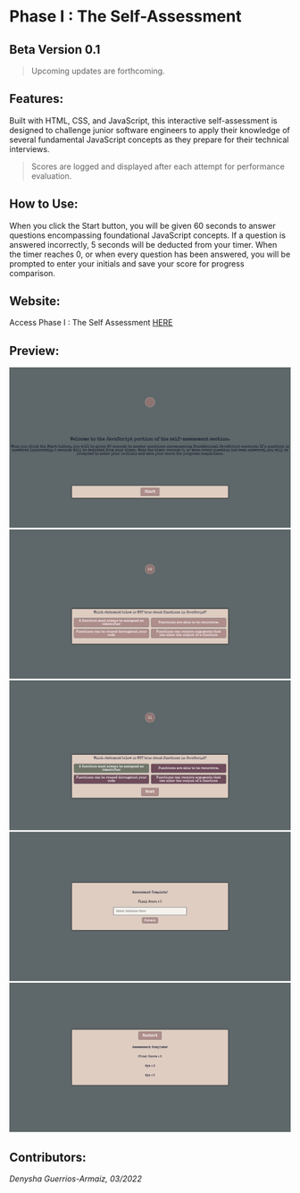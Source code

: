 # Phase I : The Self-Assessment

## Beta Version 0.1

> Upcoming updates are forthcoming.

## Features:

Built with HTML, CSS, and JavaScript, this interactive self-assessment is designed to challenge junior software engineers to apply their knowledge of several fundamental JavaScript concepts as they prepare for their technical interviews. 

> Scores are logged and displayed after each attempt for performance evaluation.

## How to Use:

When you click the Start button, you will be given 60 seconds to answer questions encompassing foundational JavaScript concepts. If a question is answered incorrectly, 5 seconds will be deducted from your timer. When the timer reaches 0, or when every question has been answered, you will be prompted to enter your initials and save your score for progress comparison.

## Website:
Access Phase I : The Self Assessment [HERE](https://denysha-abigail.github.io/coding-assessment/)

## Preview:
![screenshot](/assets/images/start-screen-img.png)
![screenshot](/assets/images/question-screen-img.png)
![screenshot](/assets/images/correct-answer-screen-img.png)
![screenshot](/assets/images/final-score-screen-img.png)
![screenshot](/assets/images/save-score-screen-img.png)

## Contributors:
*Denysha Guerrios-Armaiz, 03/2022*